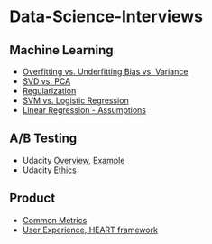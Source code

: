 # Data-Science-Interviews

## Machine Learning     

- [Overfitting vs. Underfitting  Bias vs. Variance](https://github.com/weiweisf/Data-Science-Interviews/blob/master/machine-learning/Overfitting%20vs.%20Underfitting%20bias%20vs.%20variance.pdf)       
- [SVD vs. PCA](https://github.com/weiweisf/Data-Science-Interviews/blob/master/machine-learning/PCA%20SVD.pdf)     
- [Regularization](https://github.com/weiweisf/Data-Science-Interviews/blob/master/machine-learning/Regularization.pdf)       
- [SVM vs. Logistic Regression](https://github.com/weiweisf/Data-Science-Interviews/blob/master/machine-learning/Svm%20vs.%20logistic%20reg.pdf)       
- [Linear Regression - Assumptions](https://github.com/weiweisf/Data-Science-Interviews/blob/master/machine-learning/Linear%20Regression-assumptions.pdf)      


## A/B Testing     

- Udacity [Overview](https://github.com/weiweisf/Data-Science-Interviews/blob/master/ab-testing/Udacity-overview.pdf), [Example](https://github.com/weiweisf/Data-Science-Interviews/blob/master/ab-testing/Udacity-overview-example.pdf)      
- Udacity [Ethics](https://github.com/weiweisf/Data-Science-Interviews/blob/master/ab-testing/Udacity-ethics.pdf)      



## Product     

- [Common Metrics](https://github.com/weiweisf/Data-Science-Interviews/blob/master/product/Metrics-common%20metrics.pdf)     
- [User Experience, HEART framework](https://github.com/weiweisf/Data-Science-Interviews/blob/master/product/Metrics-HEART%20framework-UX.pdf)     
